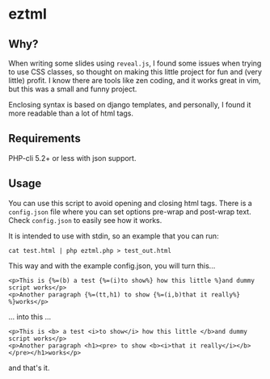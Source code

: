 # eztml

## Why?

When writing some slides using `reveal.js`, I found some issues when trying to use CSS classes, so
thought on making this little project for fun and (very little) profit. I know there are tools like
zen coding, and it works great in vim, but this was a small and funny project.

Enclosing syntax is based on django templates, and personally, I found it more readable than a lot of
html tags.

## Requirements

PHP-cli 5.2+ or less with json support.

## Usage

You can use this script to avoid opening and closing html tags. There is a `config.json` file where you can
set options pre-wrap and post-wrap text. Check `config.json` to easily see how it works.

It is intended to use with stdin, so an example that you can run:

```
cat test.html | php eztml.php > test_out.html
```

This way and with the example config.json, you will turn this...

```
<p>This is {%=(b) a test {%=(i)to show%} how this little %}and dummy script works</p>
<p>Another paragraph {%=(tt,h1) to show {%=(i,b)that it really%} %}works</p>
```

... into this ...

```
<p>This is <b> a test <i>to show</i> how this little </b>and dummy script works</p>
<p>Another paragraph <h1><pre> to show <b><i>that it really</i></b> </pre></h1>works</p>
```

and that's it.
